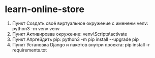 # learn-online-store

1) Пункт
	Создать своё виртуальное окружение с имененм venv:
	python3 -m venv venv
2) Пункт
	Активировав окружение:
	venv\Scripts\activate
3) Пункт
	Апргейдить pip:
	python3 -m pip install --upgrade pip
4) Пункт
	Установка Django и пакетов внутри проекта:
	pip install -r requirements.txt
